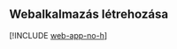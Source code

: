 ## <a name="create-a-web-app"></a>Webalkalmazás létrehozása

[!INCLUDE [web-app-no-h](app-service-web-create-web-app-no-h.md)]